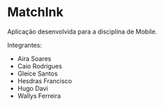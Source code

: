 # MatchInk

Aplicação desenvolvida para a disciplina de Mobile. 


Integrantes:
- Aira Soares
- Caio Rodrigues
- Gleice Santos
- Hesdras Francisco
- Hugo Davi
- Wallys Ferreira


